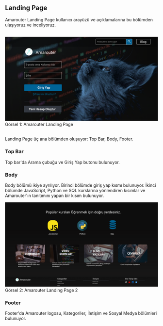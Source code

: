 ## Landing Page

Amarouter Landing Page kullanıcı arayüzü ve açıklamalarına bu bölümden ulaşıyoruz ve inceliyoruz.
<br>
<br>

![Landing Page](./images/landing_page1.png)
Görsel 1: Amarouter Landing Page
<br>
<br>

Landing Page üç ana bölümden oluşuyor: Top Bar, Body, Footer.

### Top Bar

Top bar'da Arama çubuğu ve Giriş Yap butonu bulunuyor.
### Body

Body bölümü ikiye ayrılıyor. Birinci bölümde giriş yap kısmı bulunuyor. İkinci bölümde JavaScript, Python ve SQL kurslarına yönlendiren kısımlar ve Amarouter'ın tanıtımını yapan bir kısım bulunuyor.

![Landing Page 2](./images/landing_page2.png)
Görsel 2: Amarouter Landing Page 2
<br>

### Footer

Footer'da Amarouter logosu, Kategoriler, İletişim ve Sosyal Medya bölümleri bulunuyor.
